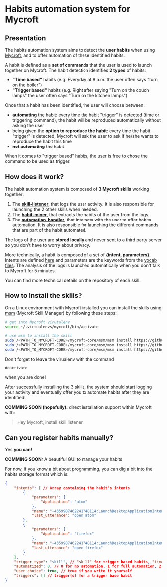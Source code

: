 # Habits automation system for Mycroft

## Presentation

The habits automation system aims to detect the **user habits** when using [Mycroft](https://mycroft.ai/), and to offer automation of these identified habits.

A habit is defined as a **set of commands** that the user is used to launch together on Mycroft. The habit detection identifies **2 types** of habits:
- **"Time based"** habits (e.g. Everyday at 8 a.m. the user often says "turn on the boiler")
- **"Trigger based"** habits (e.g. Right after saying "Turn on the couch lamps" the user often says "Turn on the kitchen lamps")

Once that a habit has been identified, the user will choose between:
- **automating** the habit: every time the habit "trigger" is detected (time or triggering command), the habit will be reproduced automatically without asking the user
- being given the **option to reproduce the habit**: every time the habit "trigger" is detected, Mycroft will ask the user to ask if he/she wants to reproduce the habit this time
- **not automating** the habit

When it comes to "trigger based" habits, the user is free to chose the command to be used as trigger.

## How does it work?

The habit automation system is composed of **3 Mycroft skills** working together:
1. The [**skill-listener**](https://github.com/PFE1718/mycroft-skill-listener), that logs the user activity. It is also  responsible for launching the 2 other skills when needed.
2. The [**habit-miner**](https://github.com/PFE1718/mycroft-habit-miner-skill), that extracts the habits of the user from the logs.
3. The [**automation-handler**](https://github.com/PFE1718/mycroft-automation-handler), that interacts with the user to offer habits automation. It is also responsible for launching the different commands that are part of the habit automated.

The logs of the user are **stored locally** and never sent to a third party server so you don't have to worry about privacy.

More technically, a habit is composed of a set of **{intent, parameters}**. Intents are defined [here](https://mycroft.ai/documentation/skills/introduction-developing-skills/#skill-terminology) and parameters are the keywords from the [vocab files](https://mycroft.ai/documentation/skills/introduction-developing-skills/#vocab-directory-and-defining-intents). The analysis of the logs is launched automatically when you don't talk to Mycroft for 5 minutes.

You can find more technical details on the repository of each skill.

## How to install the skills?

On a Linux environment with Mycroft installed you can install the skills using
[msm](https://mycroft.ai/documentation/msm/) (Mycroft Skill Manager) by following these steps:
```bash
# get into Mycroft virutalenv
source ~/.virtualenvs/mycroft/bin/activate

# use msm to install the skill
sudo /<PATH_TO_MYCROFT-CORE>/mycroft-core/msm/msm install https://github.com/PFE1718/mycroft-skill-listener
sudo /<PATH_TO_MYCROFT-CORE>/mycroft-core/msm/msm install https://github.com/PFE1718/mycroft-automation-handler
sudo /<PATH_TO_MYCROFT-CORE>/mycroft-core/msm/msm install https://github.com/PFE1718/mycroft-habit-miner-skill
```

Don't forget to leave the virualenv with the command 
```
deactivate
``` 
when you are done!

After successfully installing the 3 skills, the system should start logging 
your activity and eventually offer you to automate habits after they are identified!

**COMMING SOON (hopefully):** direct installation support within Mycroft with:
> Hey Mycroft, install skill listener

## Can you register habits manually?

Yes **you can!**

**COMMING SOON:** A beautiful GUI to manage your habits

For now, if you know a bit about programming, you can dig a bit into the habits storage format which is:
```json
{
    "intents": [ // Array containing the habit's intents
        {
            "parameters": {
                "Application": "atom"
            },
            "name": "-4359987462241748114:LaunchDesktopApplicationIntent",
            "last_utterance": "open atom"
        },
        {
            "parameters": {
                "Application": "firefox"
            },
            "name": "-4359987462241748114:LaunchDesktopApplicationIntent",
            "last_utterance": "open firefox"
        }
    ],
    "trigger_type": "skill", // "skill" for trigger based habits, "time" otherwise
    "automatized": 0, // 0 for no automation, 1 for full automation, 2 for automation offer
    "user_choice": true, // true if you write it yourself
    "triggers": [] // trigger(s) for a trigger base habit
}
```
